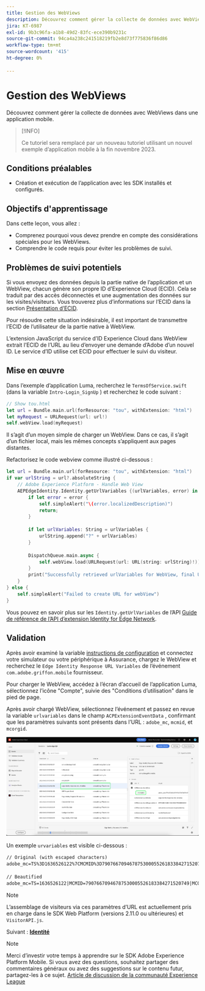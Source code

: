 ```yaml
---
title: Gestion des WebViews
description: Découvrez comment gérer la collecte de données avec WebViews dans une application mobile.
jira: KT-6987
exl-id: 9b3c96fa-a1b8-49d2-83fc-ece390b9231c
source-git-commit: 94ca4a238c241518219fb2e8d73f775836f86d86
workflow-type: tm+mt
source-wordcount: '415'
ht-degree: 0%

---
```


# Gestion des WebViews

Découvrez comment gérer la collecte de données avec WebViews dans une application mobile.

>[!INFO]
>
> Ce tutoriel sera remplacé par un nouveau tutoriel utilisant un nouvel exemple d’application mobile à la fin novembre 2023.

## Conditions préalables

* Création et exécution de l’application avec les SDK installés et configurés.

## Objectifs d&#39;apprentissage

Dans cette leçon, vous allez :

* Comprenez pourquoi vous devez prendre en compte des considérations spéciales pour les WebViews.
* Comprendre le code requis pour éviter les problèmes de suivi.

## Problèmes de suivi potentiels

Si vous envoyez des données depuis la partie native de l’application et un WebView, chacun génère son propre ID d’Experience Cloud (ECID). Cela se traduit par des accès déconnectés et une augmentation des données sur les visites/visiteurs. Vous trouverez plus d’informations sur l’ECID dans la section [Présentation d’ECID](https://experienceleague.adobe.com/docs/experience-platform/identity/ecid.html?lang=en).

Pour résoudre cette situation indésirable, il est important de transmettre l’ECID de l’utilisateur de la partie native à WebView.

L’extension JavaScript du service d’ID Experience Cloud dans WebView extrait l’ECID de l’URL au lieu d’envoyer une demande d’Adobe d’un nouvel ID. Le service d’ID utilise cet ECID pour effectuer le suivi du visiteur.

## Mise en œuvre

Dans l’exemple d’application Luma, recherchez le `TermsOfService.swift` (dans la variable `Intro-Login_SignUp` ) et recherchez le code suivant :

```swift
// Show tou.html
let url = Bundle.main.url(forResource: "tou", withExtension: "html")
let myRequest = URLRequest(url: url!)
self.webView.load(myRequest)
```

Il s’agit d’un moyen simple de charger un WebView. Dans ce cas, il s’agit d’un fichier local, mais les mêmes concepts s’appliquent aux pages distantes.

Refactorisez le code webview comme illustré ci-dessous :

```swift
let url = Bundle.main.url(forResource: "tou", withExtension: "html")
if var urlString = url?.absoluteString {
    // Adobe Experience Platform - Handle Web View
    AEPEdgeIdentity.Identity.getUrlVariables {(urlVariables, error) in
        if let error = error {
            self.simpleAlert("\(error.localizedDescription)")
            return;
        }

        if let urlVariables: String = urlVariables {
            urlString.append("?" + urlVariables)
        }

        DispatchQueue.main.async {
            self.webView.load(URLRequest(url: URL(string: urlString)!))
        }
        print("Successfully retrieved urlVariables for WebView, final URL: \(urlString)")
    }
} else {
    self.simpleAlert("Failed to create URL for webView")
}
```

Vous pouvez en savoir plus sur les `Identity.getUrlVariables` de l’API [Guide de référence de l’API d’extension Identity for Edge Network](https://developer.adobe.com/client-sdks/documentation/identity-for-edge-network/api-reference/#geturlvariables).

## Validation

Après avoir examiné la variable [instructions de configuration](assurance.md) et connectez votre simulateur ou votre périphérique à Assurance, chargez le WebView et recherchez le `Edge Identity Response URL Variables` de l’événement `com.adobe.griffon.mobile` fournisseur.

Pour charger le WebView, accédez à l’écran d’accueil de l’application Luma, sélectionnez l’icône &quot;Compte&quot;, suivie des &quot;Conditions d’utilisation&quot; dans le pied de page.

Après avoir chargé WebView, sélectionnez l’événement et passez en revue la variable `urlvariables` dans le champ `ACPExtensionEventData` , confirmant que les paramètres suivants sont présents dans l’URL : `adobe_mc`, `mcmid`, et `mcorgid`.

![validation de webview](assets/mobile-webview-validation.png)

Un exemple `urvariables` est visible ci-dessous :

```html
// Original (with escaped characters)
adobe_mc=TS%3D1636526122%7CMCMID%3D79076670946787530005526183384271520749%7CMCORGID%3D7ABB3E6A5A7491460A495D61%40AdobeOrg

// Beautified
adobe_mc=TS=1636526122|MCMID=79076670946787530005526183384271520749|MCORGID=7ABB3E6A5A7491460A495D61@AdobeOrg
```

>[!NOTE]
>
>L’assemblage de visiteurs via ces paramètres d’URL est actuellement pris en charge dans le SDK Web Platform (versions 2.11.0 ou ultérieures) et `VisitorAPI.js`.


Suivant : **[Identité](identity.md)**

>[!NOTE]
>
>Merci d’investir votre temps à apprendre sur le SDK Adobe Experience Platform Mobile. Si vous avez des questions, souhaitez partager des commentaires généraux ou avez des suggestions sur le contenu futur, partagez-les à ce sujet. [Article de discussion de la communauté Experience League](https://experienceleaguecommunities.adobe.com/t5/adobe-experience-platform-launch/tutorial-discussion-implement-adobe-experience-cloud-in-mobile/td-p/443796)